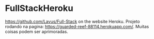 # FullStackHeroku
https://github.com/Lavus/Full-Stack on the website Heroku.
Projeto rodando na pagina: https://guarded-reef-88114.herokuapp.com/.
Muitas coisas podem ser aprimoradas.
